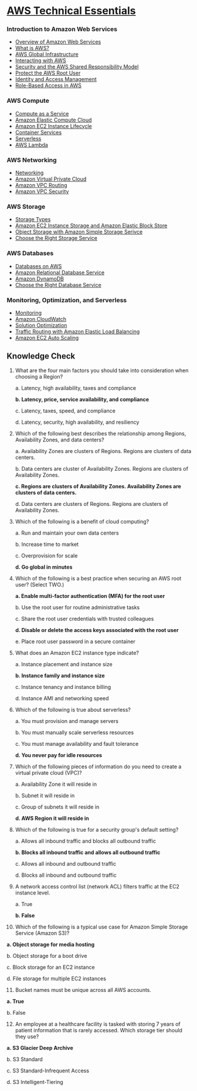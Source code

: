 # [AWS Technical Essentials](https://explore.skillbuilder.aws/learn/course/external/view/elearning/1851/aws-technical-essentials?dt=tile&tile=fdt)

### Introduction to Amazon Web Services
* [Overview of Amazon Web Services](https://docs.aws.amazon.com/pdfs/whitepapers/latest/aws-overview/aws-overview.pdf)
* [What is AWS?](module-1/what-is-aws.md)
* [AWS Global Infrastructure](module-1/global-infrastructure.md)
* [Interacting with AWS](module-1/interacting-with-aws.md)
* [Security and the AWS Shared Responsibility Model](module-1/security-and-shared-responsibility.md)
* [Protect the AWS Root User](module-1/protect-aws-root-user.md)
* [Identity and Access Management](module-1/aws-iam.md)
* [Role-Based Access in AWS](module-1/role-based-access.md)

### AWS Compute
* [Compute as a Service](module-2/compute-as-a-service.md)
* [Amazon Elastic Compute Cloud](module-2/amazon-ec2.md)
* [Amazon EC2 Instance Lifecycle](module-2/aws-ec2-instance-lifecycle.md)
* [Container Services](module-2/container-services.md)
* [Serverless](module-2/serverless.md)
* [AWS Lambda](module-2/aws-lambda.md)

### AWS Networking
* [Networking](module-3/networking.md)
* [Amazon Virtual Private Cloud](module-3/amazon-vpc.md)
* [Amazon VPC Routing](module-3/amazon-vpc-routing.md)
* [Amazon VPC Security](module-3/amazon-vpc-security.md)

### AWS Storage
* [Storage Types](module-4/storage-types.md)
* [Amazon EC2 Instance Storage and Amazon Elastic Block Store](module-4/aws-ec2-instance-and-ebs-storage.md)
* [Object Storage with Amazon Simple Storage Serivce](module-4/aws-object-storage-with-s3.md)
* [Choose the Right Storage Service](module-4/choose-the-right-storage-service.md)

### AWS Databases
* [Databases on AWS](module-5/aws-databases.md)
* [Amazon Relational Database Service](module-5/aws-rds.md)
* [Amazon DynamoDB](module-5/aws-dynamodb.md)
* [Choose the Right Database Service](module-5/choose-the-right-db-service.md)

### Monitoring, Optimization, and Serverless
* [Monitoring](module-6/monitoring.md)
* [Amazon CloudWatch](module-6/aws-cloudwatch.md)
* [Solution Optimization](module-6/solution-optimization.md)
* [Traffic Routing with Amazon Elastic Load Balancing](module-6/aws-elb.md)
* [Amazon EC2 Auto Scaling](module-6/aws-ec2-auto-scaling.md)

## Knowledge Check
1. What are the four main factors you should take into consideration when choosing a Region?
   
   a. Latency, high availability, taxes and compliance
   
   **b. Latency, price, service availability, and compliance**
   
   c. Latency, taxes, speed, and compliance
   
   d. Latency, security, high availability, and resiliency

2. Which of the following best describes the relationship among Regions, Availability Zones, and data centers?

   a. Availability Zones are clusters of Regions. Regions are clusters of data centers. 

   b. Data centers are cluster of Availability Zones. Regions are clusters of Availability Zones.

   **c. Regions are clusters of Availability Zones. Availability Zones are clusters of data centers.**

   d. Data centers are clusters of Regions. Regions are clusters of Availability Zones.

3. Which of the following is a benefit of cloud computing?

   a. Run and maintain your own data centers

   b. Increase time to market

   c. Overprovision for scale

   **d. Go global in minutes**

4. Which of the following is a best practice when securing an AWS root user? (Select TWO.)

   **a. Enable multi-factor authentication (MFA) for the root user**

   b. Use the root user for routine administrative tasks

   c. Share the root user credentials with trusted colleagues

   **d. Disable or delete the access keys associated with the root user**

   e. Place root user password in a secure container

5. What does an Amazon EC2 instance type indicate?

   a. Instance placement and instance size

   **b. Instance family and instance size**

   c. Instance tenancy and instance billing

   d. Instance AMI and networking speed

6. Which of the following is true about serverless?

   a. You must provision and manage servers

   b. You must manually scale serverless resources

   c. You must manage availability and fault tolerance

   **d. You never pay for idle resources**

7. Which of the following pieces of information do you need to create a virtual private cloud (VPC)?

   a. Availability Zone it will reside in 

   b. Subnet it will reside in

   c. Group of subnets it will reside in

   **d. AWS Region it will reside in**

8. Which of the following is true for a security group's default setting?

   a. Allows all inbound traffic and blocks all outbound traffic

   **b. Blocks all inbound traffic and allows all outbound traffic**

   c. Allows all inbound and outbound traffic

   d. Blocks all inbound and outbound traffic

9. A network access control list (network ACL) filters traffic at the EC2 instance level.

   a. True 

   **b. False**

10. Which of the following is a typical use case for Amazon Simple Storage Service (Amazon S3)?

   **a. Object storage for media hosting**

   b. Object storage for a boot drive

   c. Block storage for an EC2 instance

   d. File storage for multiple EC2 instances

11. Bucket names must be unique across all AWS accounts.

   **a. True**

   b. False

12. An employee at a healthcare facility is tasked with storing 7 years of patient information that is rarely accessed. Which storage tier should they use? 

   **a. S3 Glacier Deep Archive**

   b. S3 Standard

   c. S3 Standard-Infrequent Access

   d. S3 Intelligent-Tiering

